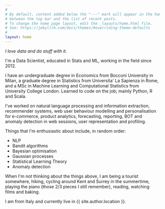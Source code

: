 ```yaml
---
#
# By default, content added below the "---" mark will appear in the home page
# between the top bar and the list of recent posts.
# To change the home page layout, edit the _layouts/home.html file.
# See: https://jekyllrb.com/docs/themes/#overriding-theme-defaults
#
layout: home
---
```


_I love data and do stuff with it._

I'm a Data Scientist, educated in Stats and ML, working in the field since 2012. 

I have an undergraduate degree in Economics from Bocconi University in Milan, a graduate degree in Statistics from Universita' La Sapienza in Rome, and a MSc in Machine Learning and Computational Statistics from University College London. Learned to code on the job; mainly Python, R and Scala. 

I've worked on natural language processing and information extraction, recommender systems, web user behaviour modelling and personalisation for e-commerce, product analytics, forecasting, reporting, BOT and anomaly detection in web sessions, user representation and profiling. 

Things that I'm enthusiastic about include, in random order: 
- NLP
- Bandit algorithms
- Bayesian optimisation
- Gaussian processes
- Statistical Learning Theory
- Anomaly detection

When I'm not thinking about the things above, I am being a tourist somewhere, hiking, cycling around Kent and Surrey in the summertime, playing the piano (those 2/3 pieces I still remember), reading, watching films and baking.

I am from Italy and currently live in {{ site.author.location }}.

